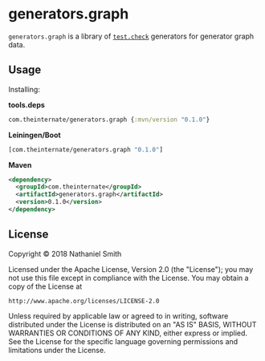 # generators.graph

`generators.graph` is a library of [`test.check`](https://github.com/clojure/test.check) generators for generator graph data.

## Usage

Installing:

**tools.deps**

```clojure
com.theinternate/generators.graph {:mvn/version "0.1.0"}
```

**Leiningen/Boot**

```clojure
[com.theinternate/generators.graph "0.1.0"]
```

**Maven**

```xml
<dependency>
  <groupId>com.theinternate</groupId>
  <artifactId>generators.graph</artifactId>
  <version>0.1.0</version>
</dependency>
```

## License

Copyright © 2018 Nathaniel Smith

Licensed under the Apache License, Version 2.0 (the "License"); you may not use this file except in compliance with the License. You may obtain a copy of the License at

```
http://www.apache.org/licenses/LICENSE-2.0
```

Unless required by applicable law or agreed to in writing, software distributed under the License is distributed on an "AS IS" BASIS, WITHOUT WARRANTIES OR CONDITIONS OF ANY KIND, either express or implied. See the License for the specific language governing permissions and limitations under the License.
